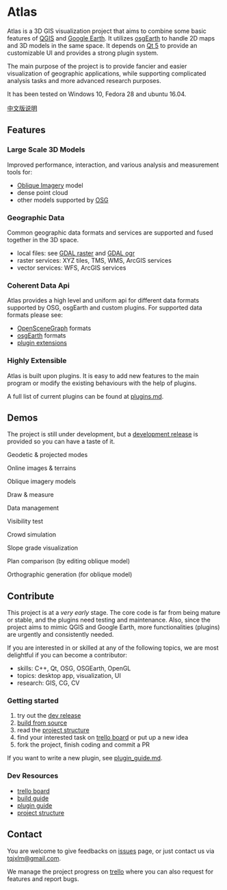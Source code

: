 # Atlas

Atlas is a 3D GIS visualization project that aims to combine some basic features of [QGIS](https://qgis.org/en/site/) and [Google Earth](https://www.google.com/earth/). It utilizes [osgEarth](http://osgearth.org/) to handle 2D maps and 3D models in the same space. It depends on [Qt 5](https://www.qt.io/) to provide an customizable UI and provides a strong plugin system.

The main purpose of the project is to provide fancier and easier visualization of geographic applications, while supporting complicated analysis tasks and more advanced research purposes.

It has been tested on Windows 10, Fedora 28 and ubuntu 16.04.

[中文版说明](docs/README.cn.md)

## Features

### Large Scale 3D Models

Improved performance, interaction, and various analysis and measurement tools for:

* [Oblique Imagery](https://www.eagleview.com/product/pictometry-imagery/oblique-imagery/) model
* dense point cloud
* other models supported by [OSG](http://www.openscenegraph.org/index.php/documentation/user-guides/61-osgplugins)

### Geographic Data

Common geographic data formats and services are supported and fused together in the 3D space.

* local files: see [GDAL raster](https://www.gdal.org/formats_list.html) and [GDAL ogr](https://www.gdal.org/ogr_formats.html)
* raster services: XYZ tiles, TMS, WMS, ArcGIS services
* vector services: WFS, ArcGIS services

### Coherent Data Api

Atlas provides a high level and uniform api for different data formats supported by OSG, osgEarth and custom plugins. For supported data formats please see:

* [OpenSceneGraph](http://www.openscenegraph.org/index.php/documentation/user-guides/61-osgplugins) formats
* [osgEarth](http://docs.osgearth.org/en/latest/data.html) formats
* [plugin extensions](docs/plugins.md)

### Highly Extensible

Atlas is built upon plugins. It is easy to add new features to the main program or modify the existing behaviours with the help of plugins.

A full list of current plugins can be found at [plugins.md](docs/plugins.md).

## Demos

The project is still under development, but a [development release](https://drive.google.com/open?id=10lZnGS43kjEyBusYYlvUROLRjjqIqwvH) is provided so you can have a taste of it.

Geodetic & projected modes

Online images & terrains

Oblique imagery models

Draw & measure

Data management

Visibility test

Crowd simulation

Slope grade visualization

Plan comparison (by editing oblique model)

Orthographic generation (for oblique model)

## Contribute

This project is at a *very early* stage. The core code is far from being mature or stable, and the plugins need testing and maintenance. Also, since the project aims to mimic QGIS and Google Earth, more functionalities (plugins) are urgently and consistently needed.

If you are interested in or skilled at any of the following topics, we are most delightful if you can become a contributor:

* skills: C++, Qt, OSG, OSGEarth, OpenGL
* topics: desktop app, visualization, UI
* research: GIS, CG, CV

### Getting started

1. try out the [dev release](https://drive.google.com/open?id=10lZnGS43kjEyBusYYlvUROLRjjqIqwvH)
2. [build from source](docs/build_guide.md)
3. read the [project structure](https://www.mindomo.com/mindmap/63290a5a387b4e1a85ad713953be0372)
4. find your interested task on [trello board](https://trello.com/b/Z7r1N9yJ) or put up a new idea
5. fork the project, finish coding and commit a PR

If you want to write a new plugin, see [plugin_guide.md](docs/plugin_guide.md).

### Dev Resources

* [trello board](https://trello.com/b/Z7r1N9yJ)
* [build guide](docs/build_guide.md)
* [plugin guide](docs/plugin_guide.md)
* [project structure](https://www.mindomo.com/mindmap/63290a5a387b4e1a85ad713953be0372)

## Contact

You are welcome to give feedbacks on [issues](../../issues) page, or just contact us via tqjxlm@gmail.com.

We manage the project progress on [trello](https://trello.com/b/Z7r1N9yJ) where you can also request for features and report bugs.
